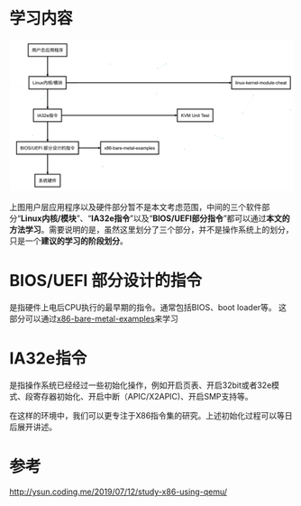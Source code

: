 
# 学习内容

![2019-12-05-16-06-51.png](./images/2019-12-05-16-06-51.png)

上图用户层应用程序以及硬件部分暂不是本文考虑范围，中间的三个软件部分“**Linux内核/模块**”、“**IA32e指令**”以及“**BIOS/UEFI部分指令**”都可以通过**本文的方法学习**。需要说明的是，虽然这里划分了三个部分，并不是操作系统上的划分，只是一个**建议的学习的阶段划分**。

# BIOS/UEFI 部分设计的指令

是指硬件上电后CPU执行的最早期的指令。通常包括BIOS、boot loader等。
这部分可以通过[x86-bare-metal-examples](https://github.com/cirosantilli/x86-bare-metal-examples)来学习

# IA32e指令

是指操作系统已经经过一些初始化操作，例如开启页表、开启32bit或者32e模式、段寄存器初始化、开启中断（APIC/X2APIC)、开启SMP支持等。

在这样的环境中，我们可以更专注于X86指令集的研究。上述初始化过程可以等日后展开讲述。

# 参考

http://ysun.coding.me/2019/07/12/study-x86-using-qemu/